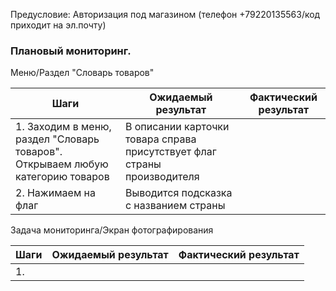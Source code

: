 Предусловие: Авторизация под магазином (телефон +79220135563/код приходит на эл.почту)

### Плановый мониторинг. 

Меню/Раздел "Словарь товаров"

| Шаги                                                                           | Ожидаемый результат                                                      | Фактический результат |
| ------------------------------------------------------------------------------ | ------------------------------------------------------------------------ | --------------------- |
| 1. Заходим в меню, раздел "Словарь товаров". Открываем любую категорию товаров | В описании карточки товара справа присутствует флаг страны производителя |                       |
| 2. Нажимаем на флаг                                                            | Выводится подсказка с названием страны                                   |                       |
Задача мониторинга/Экран фотографирования

| Шаги | Ожидаемый результат | Фактический результат |
| ---- | ------------------- | --------------------- |
| 1.   |                     |                       |
